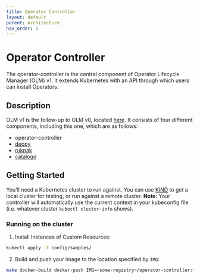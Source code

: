 ```yaml
---
title: Operator Controller
layout: default
parent: Architecture
nav_order: 1
---
```


# Operator Controller

The operator-controller is the central component of Operator Lifecycle Manager (OLM) v1. It extends Kubernetes with an API through which users can install Operators.

## Description
OLM v1 is the follow-up to OLM v0, located [here](https://github.com/operator-framework/operator-lifecycle-manager). It consists of four different components, including this one, which are as follows:
* operator-controller
* [deppy](https://github.com/operator-framework/deppy)
* [rukpak](https://github.com/operator-framework/rukpak)
* [catalogd](https://github.com/operator-framework/catalogd)

## Getting Started
You’ll need a Kubernetes cluster to run against. You can use [KIND](https://sigs.k8s.io/kind) to get a local cluster for testing, or run against a remote cluster.
**Note:** Your controller will automatically use the current context in your kubeconfig file (i.e. whatever cluster `kubectl cluster-info` shows).

### Running on the cluster
1. Install Instances of Custom Resources:

```sh
kubectl apply -f config/samples/
```

2. Build and push your image to the location specified by `IMG`:
	
```sh
make docker-build docker-push IMG=<some-registry>/operator-controller:tag
```
